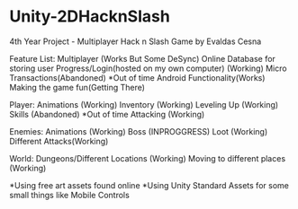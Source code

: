 # Unity-2DHacknSlash
4th Year Project - Multiplayer Hack n Slash Game by Evaldas Cesna

Feature List:
Multiplayer (Works But Some DeSync)
Online Database for storing user Progress/Login(hosted on my own computer) (Working)
Micro Transactions(Abandoned) *Out of time
Android Functionality(Works)
Making the game fun(Getting There)

Player:
Animations (Working)
Inventory (Working)
Leveling Up (Working)
Skills (Abandoned) *Out of time
Attacking (Working)

Enemies:
Animations (Working)
Boss (INPROGGRESS)
Loot (Working)
Different Attacks(Working)

World:
Dungeons/Different Locations (Working)
Moving to different places (Working)

*Using free art assets found online
*Using Unity Standard Assets for some small things like Mobile Controls